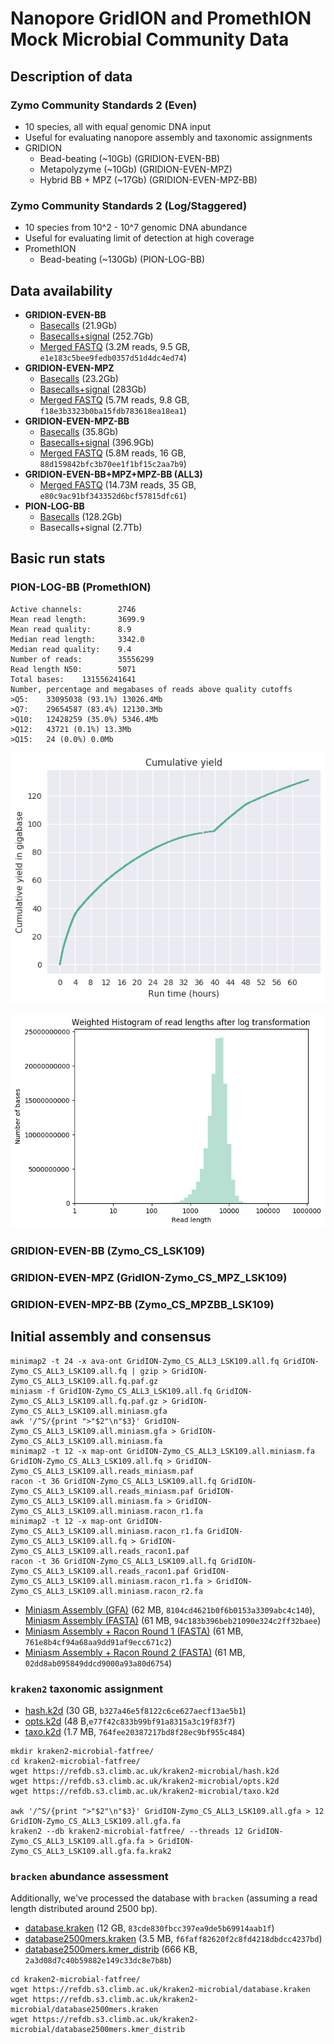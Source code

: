 # Nanopore GridION and PromethION Mock Microbial Community Data

## Description of data

### Zymo Community Standards 2 (Even)

  - 10 species, all with equal genomic DNA input
  - Useful for evaluating nanopore assembly and taxonomic assignments
  - GRIDION
     - Bead-beating (~10Gb) (GRIDION-EVEN-BB)
     - Metapolyzyme (~10Gb) (GRIDION-EVEN-MPZ)
     - Hybrid BB + MPZ (~17Gb) (GRIDION-EVEN-MPZ-BB)

### Zymo Community Standards 2 (Log/Staggered)
 
   - 10 species from 10^2 - 10^7 genomic DNA abundance
   - Useful for evaluating limit of detection at high coverage
   - PromethION
      - Bead-beating (~130Gb) (PION-LOG-BB)

## Data availability

   - **GRIDION-EVEN-BB**
      - <a href="https://nanopore.s3.climb.ac.uk/GridION-Zymo_CS_LSK109.tar">Basecalls</a> (21.9Gb)
      - <a href="https://nanopore.s3.climb.ac.uk/GridION-Zymo_CS_LSK109_signal.tar">Basecalls+signal</a> (252.7Gb)
      - <a href="https://nanopore.s3.climb.ac.uk/GridION-Zymo_CS_BB_LSK109.fq.gz">Merged FASTQ</a> (3.2M reads, 9.5 GB, `e1e183c5bee9fedb0357d51d4dc4ed74`)
   - **GRIDION-EVEN-MPZ**
      - <a href="https://nanopore.s3.climb.ac.uk/GridION-Zymo_CS_MPZ_LSK109">Basecalls</a> (23.2Gb)
      - <a href="https://nanopore.s3.climb.ac.uk/GridION-Zymo_CS_MPZ_LSK109_signal.tar">Basecalls+signal</a> (283Gb)
      - <a href="https://nanopore.s3.climb.ac.uk/GridION-Zymo_CS_MPZ_LSK109.all.fq.gz">Merged FASTQ</a> (5.7M reads, 9.8 GB, `f18e3b3323b0ba15fdb783618ea18ea1`)
   - **GRIDION-EVEN-MPZ-BB**
      - <a href="https://nanopore.s3.climb.ac.uk/GridION-Zymo_CS_MPZBB_LSK109.tar">Basecalls</a> (35.8Gb)
      - <a href="https://nanopore.s3.climb.ac.uk/GridION-Zymo_CS_MPZBB_LSK109_signal.tar">Basecalls+signal</a> (396.9Gb)
      - <a href="https://nanopore.s3.climb.ac.uk/GridION-Zymo_CS_MPZBB_LSK109.all.fq.gz">Merged FASTQ</a> (5.8M reads, 16 GB, `88d159842bfc3b70ee1f1bf15c2aa7b9`)
   - **GRIDION-EVEN-BB+MPZ+MPZ-BB (ALL3)**
      - <a href="https://nanopore.s3.climb.ac.uk/GridION-Zymo_CS_ALL3_LSK109.all.fq.gz">Merged FASTQ</a> (14.73M reads, 35 GB, `e80c9ac91bf343352d6bcf57815dfc61`)
   - **PION-LOG-BB**
      - <a href="https://nanopore.s3.climb.ac.uk/PromethION-Zymo_CSII_LSK109.tar.gz">Basecalls</a> (128.2Gb)
      - Basecalls+signal (2.7Tb)

## Basic run stats

### PION-LOG-BB (PromethION)

```General summary:
Active channels:        2746
Mean read length:       3699.9
Mean read quality:      8.9
Median read length:     3342.0
Median read quality:    9.4
Number of reads:        35556299
Read length N50:        5071
Total bases:    131556241641
Number, percentage and megabases of reads above quality cutoffs
>Q5:    33095038 (93.1%) 13026.4Mb
>Q7:    29654587 (83.4%) 12130.3Mb
>Q10:   12428259 (35.0%) 5346.4Mb
>Q12:   43721 (0.1%) 13.3Mb
>Q15:   24 (0.0%) 0.0Mb
```

![PION-LOG-Yield](analysis/nanostat/Zymo_CSII_LSK109/Zymo_CSII_LSK109CumulativeYieldPlot_Gigabases.png)

![PION-LOG-ReadlengthLog](analysis/nanostat/Zymo_CSII_LSK109/Zymo_CSII_LSK109Weighted_LogTransformed_HistogramReadlength.png)

### GRIDION-EVEN-BB (Zymo\_CS\_LSK109)



### GRIDION-EVEN-MPZ (GridION-Zymo\_CS\_MPZ\_LSK109)

### GRIDION-EVEN-MPZ-BB (Zymo\_CS\_MPZBB\_LSK109)



## Initial assembly and consensus

```
minimap2 -t 24 -x ava-ont GridION-Zymo_CS_ALL3_LSK109.all.fq GridION-Zymo_CS_ALL3_LSK109.all.fq | gzip > GridION-Zymo_CS_ALL3_LSK109.all.fq.paf.gz
miniasm -f GridION-Zymo_CS_ALL3_LSK109.all.fq GridION-Zymo_CS_ALL3_LSK109.all.fq.paf.gz > GridION-Zymo_CS_ALL3_LSK109.all.miniasm.gfa
awk '/^S/{print ">"$2"\n"$3}' GridION-Zymo_CS_ALL3_LSK109.all.miniasm.gfa > GridION-Zymo_CS_ALL3_LSK109.all.miniasm.fa
minimap2 -t 12 -x map-ont GridION-Zymo_CS_ALL3_LSK109.all.miniasm.fa GridION-Zymo_CS_ALL3_LSK109.all.fq > GridION-Zymo_CS_ALL3_LSK109.all.reads_miniasm.paf
racon -t 36 GridION-Zymo_CS_ALL3_LSK109.all.fq GridION-Zymo_CS_ALL3_LSK109.all.reads_miniasm.paf GridION-Zymo_CS_ALL3_LSK109.all.miniasm.fa > GridION-Zymo_CS_ALL3_LSK109.all.miniasm.racon_r1.fa
minimap2 -t 12 -x map-ont GridION-Zymo_CS_ALL3_LSK109.all.miniasm.racon_r1.fa GridION-Zymo_CS_ALL3_LSK109.all.fq > GridION-Zymo_CS_ALL3_LSK109.all.reads_racon1.paf
racon -t 36 GridION-Zymo_CS_ALL3_LSK109.all.fq GridION-Zymo_CS_ALL3_LSK109.all.reads_racon1.paf GridION-Zymo_CS_ALL3_LSK109.all.miniasm.racon_r1.fa > GridION-Zymo_CS_ALL3_LSK109.all.miniasm.racon_r2.fa
```

* <a href="https://nanopore.s3.climb.ac.uk/GridION-Zymo_CS_ALL3_LSK109.all.miniasm.gfa">Miniasm Assembly (GFA)</a> (62 MB, `8104cd4621b0f6b0153a3309abc4c140`), <a href="https://nanopore.s3.climb.ac.uk/GridION-Zymo_CS_ALL3_LSK109.all.miniasm.fa">Miniasm Assembly (FASTA)</a> (61 MB, `94c183b396beb21090e324c2ff32baee`) 
* <a href="https://nanopore.s3.climb.ac.uk/GridION-Zymo_CS_ALL3_LSK109.all.miniasm.racon_r1.fa">Miniasm Assembly + Racon Round 1 (FASTA)</a> (61 MB, `761e8b4cf94a68aa9dd91af9ecc671c2`)
* <a href="https://nanopore.s3.climb.ac.uk/GridION-Zymo_CS_ALL3_LSK109.all.miniasm.racon_r2.fa">Miniasm Assembly + Racon Round 2 (FASTA)</a> (61 MB, `02dd8ab095849ddcd9000a93a80d6754`)

### `kraken2` taxonomic assignment

* <a href="https://refdb.s3.climb.ac.uk/kraken2-microbial/hash.k2d">hash.k2d</a> (30 GB, `b327a46e5f8122c6ce627aecf13ae5b1`)
* <a href="https://refdb.s3.climb.ac.uk/kraken2-microbial/opts.k2d">opts.k2d</a> (48 B,`e77f42c833b99bf91a8315a3c19f83f7`)
* <a href="https://refdb.s3.climb.ac.uk/kraken2-microbial/taxo.k2d">taxo.k2d</a> (1.7 MB, `764fee20387217bd8f28ec9bf955c484`)

```
mkdir kraken2-microbial-fatfree/
cd kraken2-microbial-fatfree/
wget https://refdb.s3.climb.ac.uk/kraken2-microbial/hash.k2d
wget https://refdb.s3.climb.ac.uk/kraken2-microbial/opts.k2d
wget https://refdb.s3.climb.ac.uk/kraken2-microbial/taxo.k2d

awk '/^S/{print ">"$2"\n"$3}' GridION-Zymo_CS_ALL3_LSK109.all.gfa > 12 GridION-Zymo_CS_ALL3_LSK109.all.gfa.fa
kraken2 --db kraken2-microbial-fatfree/ --threads 12 GridION-Zymo_CS_ALL3_LSK109.all.gfa.fa > GridION-Zymo_CS_ALL3_LSK109.all.gfa.fa.krak2
```

### `bracken` abundance assessment
Additionally, we've processed the database with `bracken` (assuming a read length distributed around 2500 bp).

* <a href="https://refdb.s3.climb.ac.uk/kraken2-microbial/database.kraken">database.kraken</a> (12 GB, `83cde830fbcc397ea9de5b69914aab1f`)
* <a href="https://refdb.s3.climb.ac.uk/kraken2-microbial/database2500mers.kraken">database2500mers.kraken</a> (3.5 MB, `f6faff82620f2c8fd4218dbdcc4237bd`)
* <a href="https://refdb.s3.climb.ac.uk/kraken2-microbial/database2500mers.kmer_distrib">database2500mers.kmer_distrib</a> (666 KB, `2a3d08d7c40b59882e149c33dc8e7b8b`)

```
cd kraken2-microbial-fatfree/
wget https://refdb.s3.climb.ac.uk/kraken2-microbial/database.kraken
wget https://refdb.s3.climb.ac.uk/kraken2-microbial/database2500mers.kraken
wget https://refdb.s3.climb.ac.uk/kraken2-microbial/database2500mers.kmer_distrib
```

